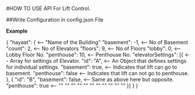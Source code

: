 \#HOW TO USE API For Lift Control.

\##Write Configuration in config.json File

**Example**

{
    "hayaat": { &lt;-- "Name of the Building"
        "basement": -1, &lt;-- No of Basement
        "count": 2, &lt;-- No of Elevators
        "floors": 9, &lt;-- No of Floors
        "lobby": 0, &lt;-- Lobby Floor No.
        "penthouse": 10, &lt;-- Penthouse No.
        "elevatorSettings": [{ <-- Array for settings of Elevator.
            "id": "A", <-- An Object that defines settings for individual settings.
            "basement": true, <-- Indicates that  lift can go to basement.
            "penthouse": false <-- Indicates that lift can not go to penthouse.
        }, {
            "id": "B",
            "basement": false, <-- Same as above here but opposite.
            "penthouse": true <-- "" "" "" "" "" "" "" "" "" "" ""
        }]
    }
}
